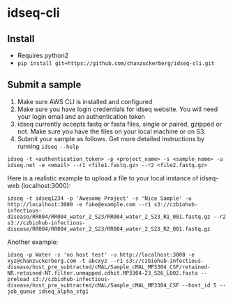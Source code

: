 # idseq-cli


## Install

- Requires python2
- `pip install git+https://github.com/chanzuckerberg/idseq-cli.git`

## Submit a sample
1. Make sure AWS CLI is installed and configured
1. Make sure you have login credentials for idseq website. You will need your login email and an authentication token
1. idseq currently accepts fastq or fasta files, single or paired, gzipped or not. Make sure you have the files on your local machine or on S3.
1. Submit your sample as follows. Get more detailed instructions by running `idseq --help`

```
idseq -t <authentication_token> -p <project_name> -s <sample_name> -u idseq.net -e <email> --r1 <file1.fastq.gz> --r2 <file2.fastq.gz>

```

Here is a realistic example to upload a file to your local instance of idseq-web (localhost:3000):

```
idseq -t idseq1234 -p 'Awesome Project' -s 'Nice Sample' -u http://localhost:3000 -e fake@example.com --r1 s3://czbiohub-infectious-disease/RR004/RR004_water_2_S23/RR004_water_2_S23_R1_001.fastq.gz --r2 s3://czbiohub-infectious-disease/RR004/RR004_water_2_S23/RR004_water_2_S23_R2_001.fastq.gz

```

Another example:

```
idseq -p Water -s 'no host test' -u http://localhost:3000 -e xyz@chanzuckerberg.com -t abcxyz --r1 s3://czbiohub-infectious-disease/host_pre_subtracted/cMAL/Sample_cMAL_MP3304_CSF/retained-NR.retained-NT.filter.unmapped.cdhit.MP3304-23_S26_L002.fasta --preload s3://czbiohub-infectious-disease/host_pre_subtracted/cMAL/Sample_cMAL_MP3304_CSF --host_id 5 --job_queue idseq_alpha_stg1

```


